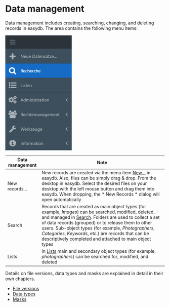 # Data management

Data management includes creating, searching, changing, and deleting records in easydb. The area contains the following menu items:

![Menu navigation](datamanagement.png)

| Data management | Note |
|--|--|
| New records... | New records are created via the menu item [New...](./new_objects/new_objects.md) in easydb. Also, files can be simply drag & drop. From the desktop in easydb. Select the desired files on your desktop with the left mouse button and drag them into easydb. When dropping, the * New Records * dialog will open automatically
| Search | Records that are created as main object types (for example, *Images*) can be searched, modified, deleted, and managed in [Search](./search/collections/collections.md). Folders are used to collect a set of data records (grouped) or to release them to other users. Sub-object types (for example, *Photographers*, *Categories*, *Keywords*, etc.) are records that can be descriptively completed and attached to main object types|
|Lists|In [Lists](./lists/lists.md) main and secondary object types (for example, *photographers*) can be searched for, modified, and deleted|

Details on file versions, data types and masks are explained in detail in their own chapters.

* [File versions](./search/assetversions/assetversions.md)
* [Data types](./features/datatypes/datatypes.md)
* [Masks](./features/masks/masks.md)